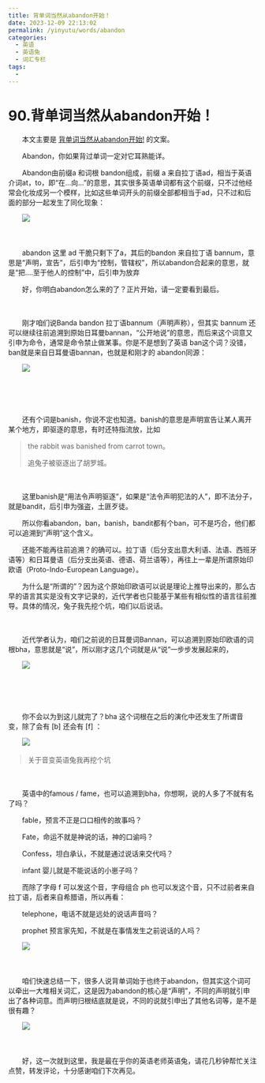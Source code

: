 ```yaml
---
title: 背单词当然从abandon开始！
date: 2023-12-09 22:13:02
permalink: /yinyutu/words/abandon
categories:
  - 英语
  - 英语兔
  - 词汇专栏
tags:
  - 
---
```

# 90.背单词当然从abandon开始！

　　本文主要是 [背单词当然从abandon开始!](https://www.bilibili.com/video/BV1P5411U7hn/)  的文案。

　　‍Abandon，你如果背过单词一定对它耳熟能详。‍‍
<!-- more -->
　　Abandon由前缀a 和词根 bandon组成，前缀 a 来自拉丁语ad，相当于英语介词at，to，即“在...向...”的意思，其实很多英语单词都有这个前缀，‍‍只不过他经常会化妆成另一个模样，比如这些单词开头的前缀‍‍全部都相当于ad，只不过和后面的部分一起发生了同化现象：

　　​![](https://image.peterjxl.com/blog/image-20231209180449-kgdm63i.png)​

　　‍

　　abandon 这里‍‍ ad 干脆只剩下了a‍‍，其后的bandon 来自拉丁语 bannum，意思是“声明，宣告”，后引申为‍‍“控制，管辖权”，所以abandon合起来的意思，就是“把....至于他人的控制”中‍‍，后引申为放弃

　　好，你明白abandon怎么来的了？正片开始，请一定要看到最后。

　　‍

　　刚才咱们说Banda bandon 拉丁语bannum（声明声称），‍‍但其实 bannum 还可以继续往前追溯到原始日耳曼bannan，“公开地说”的意思，而后来这个词意又引申为命令，通常是命令禁止做某事。‍‍你是不是想到了英语 ban这个词？没错，ban就是来自日耳曼语bannan，也就是和刚才的‍‍ abandon同源：

　　​![](https://image.peterjxl.com/blog/image-20231209180715-pqunhef.png)​

　　‍

　　‍

　　还有个词是banish，你说不定也知道。‍‍banish的意思是声明宣告让某人离开某个地方，即驱逐的意思，有时还特指‍‍流放，比如

> the rabbit was banished from carrot town。
>
> 追兔子被驱逐出了胡罗城。‍‍

　　‍

　　这里banish是“用法令声明驱逐”，如果是“法令声明犯法的人”，‍‍即不法分子，就是bandit，‍‍后引申为强盗，土匪歹徒。

　　所以你看abandon，ban，banish，bandit都有个ban，可不是巧合，他们都可以追溯到“声明”这个含义。

　　还能不能再往前追溯？‍‍的确可以。拉丁语（后分支出意大利语、法语、西班牙语等）和日耳曼语（后分支出英语、德语、荷兰语等），再往上一辈是所谓原始印欧语（Proto-Indo-European Language）。

　　为什么是“所谓的‍‍”？因为这个原始印欧语可以说是理论上推导出来的，那么古早的语言其实是没有文字记录的，‍‍近代学者也只能基于某些有相似性的语言往前推导。‍‍具体的情况，兔子我先挖个坑，咱们以后说话。‍‍

　　‍

　　近代学者认为，咱们之前说的日耳曼词Bannan，可以追溯到原始印欧语的词根bha，‍‍意思就是“说”，所以刚才这几个词就是从“说”一步步发展起来的，

　　​![](https://image.peterjxl.com/blog/image-20231209181120-4x00qpz.png)​

　　‍

　　‍

　　你不会以为到这儿就完了？bha 这个词根在之后的演化中还发生了所谓音变，‍‍除了会有 [b] 还会有 [f] ：

　　​![](https://image.peterjxl.com/blog/image-20231209181209-isp5smz.png)​

> 关于音变英语兔我再挖个坑

　　‍

　　英语中的famous / fame，也可以追溯到bha，你想‍‍啊，说的人多了不就有名了吗？

　　fable，预言不正是口口相传的故事吗？‍‍

　　Fate，命运不就是神说的话，神的口谕吗？

　　Confess，坦白承认，‍‍不就是通过说话来交代吗？

　　infant 婴儿就是不能说话的小崽子吗？‍‍

　　而除了字母 f 可以发这个音，字母组合 ph 也可以发这个音，‍‍只不过前者来自拉丁语，后者来自希腊语，所以再看：

　　telephone，‍‍电话不就是远处的说话声音吗？

　　prophet 预言家先知，‍‍不就是在事情发生之前说话的人吗？

　　​![](https://image.peterjxl.com/blog/image-20231209181405-85ej83g.png)​

　　‍

　　咱们快速总结一下，‍‍很多人说背单词始于也终于abandon，但其实这个词可以牵出一大堆相关词汇，‍‍这是因为abandon的核心是“声明”，不同的声明就引申出了各种词意。‍‍而声明归根结底就是说，不同的说就引申出了其他名词等，是不是很有趣？‍‍

　　​![](https://image.peterjxl.com/blog/image-20231209181501-i2wps7e.png)​

　　‍

　　好，这一次就到这里，我是最在乎你的英语老师英语兔，请花几秒钟帮忙关注点赞，‍‍转发评论，十分感谢咱们下次再见。‍‍‍

　　‍
